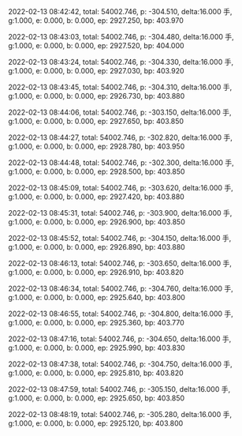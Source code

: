2022-02-13 08:42:42, total: 54002.746, p: -304.510, delta:16.000 手, g:1.000, e: 0.000, b: 0.000, ep: 2927.250, bp: 403.970

2022-02-13 08:43:03, total: 54002.746, p: -304.480, delta:16.000 手, g:1.000, e: 0.000, b: 0.000, ep: 2927.520, bp: 404.000

2022-02-13 08:43:24, total: 54002.746, p: -304.330, delta:16.000 手, g:1.000, e: 0.000, b: 0.000, ep: 2927.030, bp: 403.920

2022-02-13 08:43:45, total: 54002.746, p: -304.310, delta:16.000 手, g:1.000, e: 0.000, b: 0.000, ep: 2926.730, bp: 403.880

2022-02-13 08:44:06, total: 54002.746, p: -303.150, delta:16.000 手, g:1.000, e: 0.000, b: 0.000, ep: 2927.650, bp: 403.850

2022-02-13 08:44:27, total: 54002.746, p: -302.820, delta:16.000 手, g:1.000, e: 0.000, b: 0.000, ep: 2928.780, bp: 403.950

2022-02-13 08:44:48, total: 54002.746, p: -302.300, delta:16.000 手, g:1.000, e: 0.000, b: 0.000, ep: 2928.500, bp: 403.850

2022-02-13 08:45:09, total: 54002.746, p: -303.620, delta:16.000 手, g:1.000, e: 0.000, b: 0.000, ep: 2927.420, bp: 403.880

2022-02-13 08:45:31, total: 54002.746, p: -303.900, delta:16.000 手, g:1.000, e: 0.000, b: 0.000, ep: 2926.900, bp: 403.850

2022-02-13 08:45:52, total: 54002.746, p: -304.150, delta:16.000 手, g:1.000, e: 0.000, b: 0.000, ep: 2926.890, bp: 403.880

2022-02-13 08:46:13, total: 54002.746, p: -303.650, delta:16.000 手, g:1.000, e: 0.000, b: 0.000, ep: 2926.910, bp: 403.820

2022-02-13 08:46:34, total: 54002.746, p: -304.760, delta:16.000 手, g:1.000, e: 0.000, b: 0.000, ep: 2925.640, bp: 403.800

2022-02-13 08:46:55, total: 54002.746, p: -304.800, delta:16.000 手, g:1.000, e: 0.000, b: 0.000, ep: 2925.360, bp: 403.770

2022-02-13 08:47:16, total: 54002.746, p: -304.650, delta:16.000 手, g:1.000, e: 0.000, b: 0.000, ep: 2925.990, bp: 403.830

2022-02-13 08:47:38, total: 54002.746, p: -304.750, delta:16.000 手, g:1.000, e: 0.000, b: 0.000, ep: 2925.810, bp: 403.820

2022-02-13 08:47:59, total: 54002.746, p: -305.150, delta:16.000 手, g:1.000, e: 0.000, b: 0.000, ep: 2925.650, bp: 403.850

2022-02-13 08:48:19, total: 54002.746, p: -305.280, delta:16.000 手, g:1.000, e: 0.000, b: 0.000, ep: 2925.120, bp: 403.800